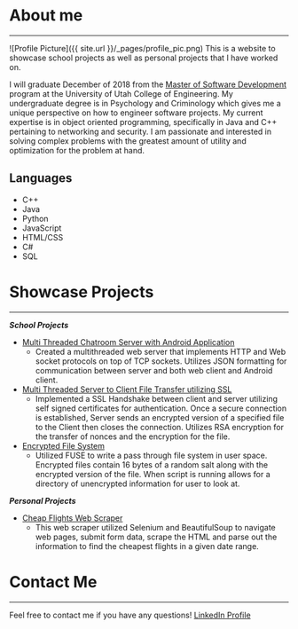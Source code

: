 # About me
___
![Profile Picture]({{ site.url }}/_pages/profile_pic.png)
This is a website to showcase school projects as well as personal projects that I have worked on.

I will graduate December of 2018 from the [Master of Software Development](https://msd.utah.edu/) program at the University of Utah College of Engineering. My undergraduate degree is in Psychology and Criminology which gives me a unique perspective on how to engineer software projects. My current expertise is in object oriented programming, specifically in Java and C++ pertaining to networking and security. I am passionate and interested in solving complex problems with the greatest amount of utility and optimization for the problem at hand.

## Languages
- C++
- Java
- Python
- JavaScript
- HTML/CSS
- C#
- SQL

# Showcase Projects
___
***School Projects***
- [Multi Threaded Chatroom Server with Android Application](https://github.com/w-aldrich/schoolHighlights/tree/master/ChatRoom)
  - Created a multithreaded web server that implements HTTP and Web socket protocols on top of TCP sockets. Utilizes JSON formatting for communication between server and both web client and Android client.
- [Multi Threaded Server to Client File Transfer utilizing SSL](https://github.com/w-aldrich/schoolHighlights/tree/master/MySSL)
  - Implemented a SSL Handshake between client and server utilizing self signed certificates for authentication. Once a secure connection is established, Server sends an encrypted version of a specified file to the Client then closes the connection. Utilizes RSA encryption for the transfer of nonces and the encryption for the file.
- [Encrypted File System](https://github.com/w-aldrich/schoolHighlights/tree/master/encryptedFilesystem)
  - Utilized FUSE to write a pass through file system in user space. Encrypted files contain 16 bytes of a random salt along with the encrypted version of the file. When script is running allows for a directory of unencrypted information for user to look at.

***Personal Projects***
- [Cheap Flights Web Scraper](https://github.com/w-aldrich/PersonalPythonScripts/blob/master/cheapFlightsWebCrawler.py)
  - This web scraper utilized Selenium and BeautifulSoup to navigate web pages, submit form data, scrape the HTML and parse out the information to find the cheapest flights in a given date range.

# Contact Me
___
Feel free to contact me if you have any questions!
[LinkedIn Profile](https://www.linkedin.com/in/william-aldrich/)
